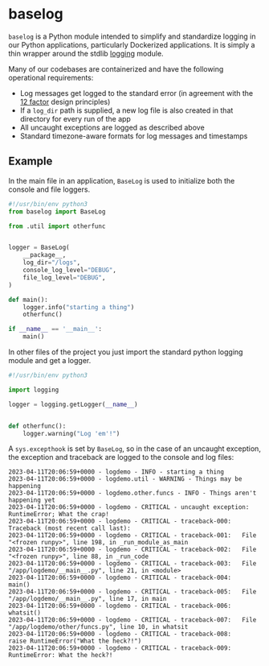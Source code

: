 # baselog

`baselog` is a Python module intended to simplify and standardize logging in our Python applications, particularly Dockerized applications. It is simply a thin wrapper around the stdlib [logging](https://docs.python.org/3/library/logging.html) module.

Many of our codebases are containerized and have the following operational requirements:
* Log messages get logged to the standard error (in agreement with the [12 factor](https://12factor.net/) design principles)
* If a `log_dir` path is supplied, a new log file is also created in that directory for every run of the app
* All uncaught exceptions are logged as described above
* Standard timezone-aware formats for log messages and timestamps

## Example

In the main file in an application, `BaseLog` is used to initialize both the console and file loggers.

```python
#!/usr/bin/env python3
from baselog import BaseLog

from .util import otherfunc


logger = BaseLog(
    __package__,
    log_dir="/logs",
    console_log_level="DEBUG",
    file_log_level="DEBUG",
)

def main():
    logger.info("starting a thing")
    otherfunc()

if __name__ == '__main__':
    main()
```

In other files of the project you just import the standard python logging module and get a logger.

```python
#!/usr/bin/env python3

import logging

logger = logging.getLogger(__name__)


def otherfunc():
    logger.warning("Log 'em'!")
```

A `sys.excepthook` is set by `BaseLog`, so in the case of an uncaught exception, the exception and traceback are logged to the console and log files:

```log
2023-04-11T20:06:59+0000 - logdemo - INFO - starting a thing
2023-04-11T20:06:59+0000 - logdemo.util - WARNING - Things may be happening
2023-04-11T20:06:59+0000 - logdemo.other.funcs - INFO - Things aren't happening yet
2023-04-11T20:06:59+0000 - logdemo - CRITICAL - uncaught exception: RuntimeError; What the crap!
2023-04-11T20:06:59+0000 - logdemo - CRITICAL - traceback-000: Traceback (most recent call last):
2023-04-11T20:06:59+0000 - logdemo - CRITICAL - traceback-001:   File "<frozen runpy>", line 198, in _run_module_as_main
2023-04-11T20:06:59+0000 - logdemo - CRITICAL - traceback-002:   File "<frozen runpy>", line 88, in _run_code
2023-04-11T20:06:59+0000 - logdemo - CRITICAL - traceback-003:   File "/app/logdemo/__main__.py", line 21, in <module>
2023-04-11T20:06:59+0000 - logdemo - CRITICAL - traceback-004:     main()
2023-04-11T20:06:59+0000 - logdemo - CRITICAL - traceback-005:   File "/app/logdemo/__main__.py", line 17, in main
2023-04-11T20:06:59+0000 - logdemo - CRITICAL - traceback-006:     whatsit()
2023-04-11T20:06:59+0000 - logdemo - CRITICAL - traceback-007:   File "/app/logdemo/other/funcs.py", line 10, in whatsit
2023-04-11T20:06:59+0000 - logdemo - CRITICAL - traceback-008:     raise RuntimeError("What the heck?!")
2023-04-11T20:06:59+0000 - logdemo - CRITICAL - traceback-009: RuntimeError: What the heck?!
```
